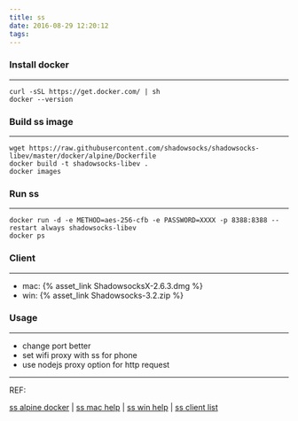 ```yaml
---
title: ss
date: 2016-08-29 12:20:12
tags:
---
```


### Install docker
---
```
curl -sSL https://get.docker.com/ | sh
docker --version
```

### Build ss image
---
```
wget https://raw.githubusercontent.com/shadowsocks/shadowsocks-libev/master/docker/alpine/Dockerfile
docker build -t shadowsocks-libev .
docker images
```

### Run ss
---
```
docker run -d -e METHOD=aes-256-cfb -e PASSWORD=XXXX -p 8388:8388 --restart always shadowsocks-libev
docker ps
```

### Client
---
* mac: {% asset_link ShadowsocksX-2.6.3.dmg %}
* win: {% asset_link Shadowsocks-3.2.zip %}

### Usage
---
* change port better
* set wifi proxy with ss for phone
* use nodejs proxy option for http request

---
REF:

[ss alpine docker](https://github.com/shadowsocks/shadowsocks-libev/tree/master/docker/alpine) | [ss mac help](https://github.com/shadowsocks/shadowsocks-iOS/wiki/Shadowsocks-for-OSX-%E5%B8%AE%E5%8A%A9) | [ss win help](https://github.com/shadowsocks/shadowsocks-windows/wiki/Shadowsocks-Windows-%E4%BD%BF%E7%94%A8%E8%AF%B4%E6%98%8E) | [ss client list](https://shadowsocks.org/en/download/clients.html)

